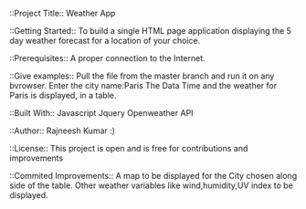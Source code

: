 
::Project Title::
Weather App

::Getting Started::
To build a single HTML page application displaying the 5 day weather forecast for a location of your choice.

::Prerequisites::
A proper connection to the Internet.

::Give examples::
Pull the file from the master branch and run it on any bvrowser.
Enter the city name:Paris
The Data Time and the weather for Paris is displayed, in a table.


::Built With::
Javascript
Jquery
Openweather API




::Author::
Rajneesh Kumar :)

::License::
This project is open and is free for contributions and improvements


::Commited Improvements::
A map to be displayed for the City chosen along side of the table.
Other weather variables like wind,humidity,UV index to be displayed.
